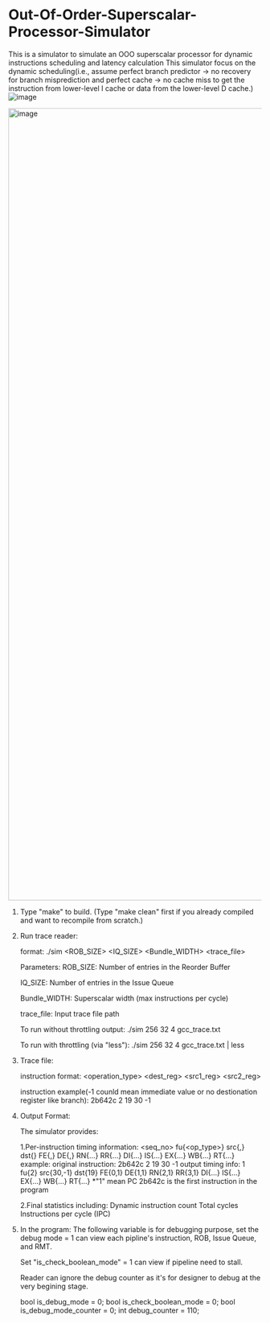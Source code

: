 # Out-Of-Order-Superscalar-Processor-Simulator
This is a simulator to simulate an OOO superscalar processor for dynamic instructions scheduling and latency calculation
This simulator focus on the dynamic scheduling(i.e., assume perfect branch predictor -> no recovery for branch misprediction and perfect cache -> no cache miss to get the instruction from lower-level I cache or data from the lower-level D cache.)
![image](https://github.com/user-attachments/assets/ac3b70b0-b52a-42e5-9a91-5ea7b0125b90)

<img width="1576" alt="image" src="https://github.com/user-attachments/assets/fd70ea84-ef50-4515-8322-409193ed3661" />



1. Type "make" to build.  (Type "make clean" first if you already compiled and want to recompile from scratch.)

2. Run trace reader:

   format:
   ./sim <ROB_SIZE> <IQ_SIZE> <Bundle_WIDTH> <trace_file>

   Parameters:
   ROB_SIZE: Number of entries in the Reorder Buffer

   IQ_SIZE: Number of entries in the Issue Queue
   
   Bundle_WIDTH: Superscalar width (max instructions per cycle)
   
   trace_file: Input trace file path

   To run without throttling output:
   ./sim 256 32 4 gcc_trace.txt

   To run with throttling (via "less"):
   ./sim 256 32 4 gcc_trace.txt | less

4. Trace file:

   instruction format:
   <PC> <operation_type> <dest_reg> <src1_reg> <src2_reg>
   
   instruction example(-1 counld mean immediate value or no destionation register like branch):
   2b642c 2 19 30 -1


5. Output Format:

   The simulator provides:
   
   1.Per-instruction timing information:
     <seq_no> fu{<op_type>} src{<src1>,<src2>} dst{<dst>} FE{<begin-cycle>,<duration>} DE{<begin-cycle>,<duration>} RN{…} RR{…} DI{…} IS{…} EX{…} WB{…} RT{…}
     example:
	original instruction: 2b642c 2 19 30 -1
     output timing info: 1 fu{2} src{30,-1} dst{19} FE{0,1} DE{1,1} RN{2,1} RR{3,1} DI{…} IS{…} EX{…} WB{…} RT{…}
	*"1" mean PC 2b642c is the first instruction in the program

   2.Final statistics including:
     Dynamic instruction count
     Total cycles
     Instructions per cycle (IPC)

6. In the program:
   The following variable is for debugging purpose, set the debug mode = 1 can view each pipline's instruction, ROB, Issue Queue, and RMT.
   
   Set "is_check_boolean_mode" = 1 can view if pipeline need to stall.
   
   Reader can ignore the debug counter as it's for designer to debug at the very begining stage.
   
   bool is_debug_mode = 0;
   bool is_check_boolean_mode = 0;
   bool is_debug_mode_counter = 0;
   int debug_counter = 110;

   
